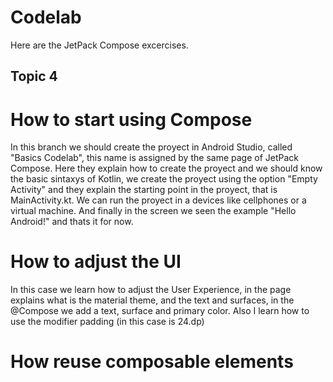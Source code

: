 # Codelab
Here are the JetPack Compose excercises.

## Topic 4
# How to start using Compose
In this branch we should create the proyect in Android Studio, called "Basics Codelab", this name is assigned by the same page of JetPack Compose. Here they explain how to create the proyect and we should know the basic sintaxys of Kotlin, we create the proyect using the option "Empty Activity" and they explain the starting point in the proyect, that is MainActivity.kt. We can run the proyect in a devices like cellphones or a virtual machine. And finally in the screen we seen the example "Hello Android!" and thats it for now.

# How to adjust the UI
In this case we learn how to adjust the User Experience, in the page explains what is the material theme, and the text and surfaces, in the @Compose we add a text, surface and primary color. Also I learn how to use the modifier padding (in this case is 24.dp)

# How reuse composable elements
